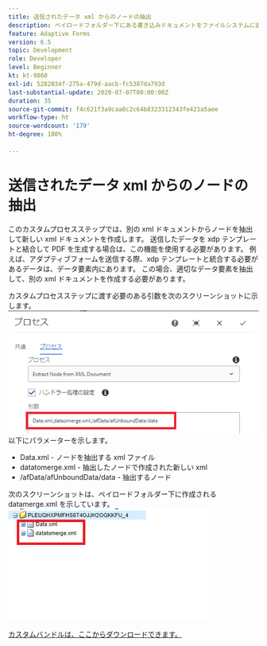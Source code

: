```yaml
---
title: 送信されたデータ xml からのノードの抽出
description: ペイロードフォルダー下にある書き込みドキュメントをファイルシステムに追加するカスタムプロセスステップです。
feature: Adaptive Forms
version: 6.5
topic: Development
role: Developer
level: Beginner
kt: kt-9860
exl-id: 5282034f-275a-479d-aacb-fc5387da793d
last-substantial-update: 2020-07-07T00:00:00Z
duration: 35
source-git-commit: f4c621f3a9caa8c2c64b8323312343fe421a5aee
workflow-type: ht
source-wordcount: '179'
ht-degree: 100%

---
```


# 送信されたデータ xml からのノードの抽出

このカスタムプロセスステップでは、別の xml ドキュメントからノードを抽出して新しい xml ドキュメントを作成します。 送信したデータを xdp テンプレートと結合して PDF を生成する場合は、この機能を使用する必要があります。 例えば、アダプティブフォームを送信する際、xdp テンプレートと統合する必要があるデータは、データ要素内にあります。 この場合、適切なデータ要素を抽出して、別の xml ドキュメントを作成する必要があります。

カスタムプロセスステップに渡す必要のある引数を次のスクリーンショットに示します。
![process-step](assets/create-xml-process-step.png)
以下にパラメーターを示します。
* Data.xml - ノードを抽出する xml ファイル
* datatomerge.xml - 抽出したノードで作成された新しい xml
* /afData/afUnboundData/data - 抽出するノード


次のスクリーンショットは、ペイロードフォルダー下に作成される datamerge.xml を示しています。
![create-xml](assets/create-xml.png)

[カスタムバンドルは、ここからダウンロードできます。](/help/forms/assets/common-osgi-bundles/SetValueApp.core-1.0-SNAPSHOT.jar)

